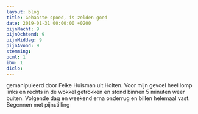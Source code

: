 ```yaml
---
layout: blog
title: Gehaaste spoed, is zelden goed
date: 2019-01-31 00:00:00 +0200
pijnNacht: 9
pijnOchtend: 9
pijnMiddag: 9
pijnAvond: 9
stemming: 
pcml: 1
ibu: 1
diclo: 
---
```


gemanipuleerd door Feike Huisman uit Holten. Voor mijn gevoel heel lomp links en rechts in de wokkel getrokken en stond binnen 5 minuten weer buiten. Volgende dag en weekend erna onderrug en billen helemaal vast. Begonnen met pijnstilling

